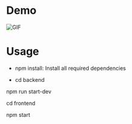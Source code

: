 # Demo
![GIF](https://github.com/hadil-kortas/yellow_page/assets/97675597/c69713b1-3e8f-4439-9454-400011482e62)
# Usage

- npm install: Install all required dependencies 

+ cd backend 

npm run start-dev

cd frontend

npm start


